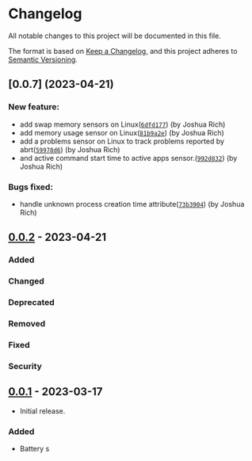 # Changelog

All notable changes to this project will be documented in this file.

The format is based on [Keep a Changelog],
and this project adheres to [Semantic Versioning].


## [0.0.7] (2023-04-21)

### New feature:

- add swap memory sensors on Linux([`6dfd177`](https://github.com/joshuar/go-hass-agent/commit/6dfd177a917589ffc45742da622fabd8a1d4b255)) (by Joshua Rich)
- add memory usage sensor on Linux([`81b9a2e`](https://github.com/joshuar/go-hass-agent/commit/81b9a2e21d58b3241eb6df364dd0916a60b01e11)) (by Joshua Rich)
- add a problems sensor on Linux to track problems reported by abrt([`59978d6`](https://github.com/joshuar/go-hass-agent/commit/59978d698c2301981369fa265e099a85e9db3b80)) (by Joshua Rich)
- and active command start time to active apps sensor.([`992d832`](https://github.com/joshuar/go-hass-agent/commit/992d83250f3c3e8342aa781b62f3e11dc754afd4)) (by Joshua Rich)

### Bugs fixed:

- handle unknown process creation time attribute([`73b3904`](https://github.com/joshuar/go-hass-agent/commit/73b39041d03022cbb3a6d71417e4ce7b96fd208c)) (by Joshua Rich)

## [0.0.2] - 2023-04-21

### Added


### Changed

### Deprecated

### Removed

### Fixed

### Security

## [0.0.1] - 2023-03-17

- Initial release.

### Added

- Battery s



<!-- Links -->
[keep a changelog]: https://keepachangelog.com/en/1.0.0/
[semantic versioning]: https://semver.org/spec/v2.0.0.html

<!-- Versions -->
[unreleased]: https://github.com/Author/Repository/compare/v0.0.2...HEAD
[0.0.2]: https://github.com/Author/Repository/compare/v0.0.1...v0.0.2
[0.0.1]: https://github.com/Author/Repository/releases/tag/v0.0.1